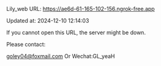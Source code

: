 Lily_web URL: https://ae6d-61-165-102-156.ngrok-free.app

Updated at: 2024-12-10 12:14:03

If you cannot open this URL, the server might be down.

Please contact: 

goley04@foxmail.com Or Wechat:GL_yeaH